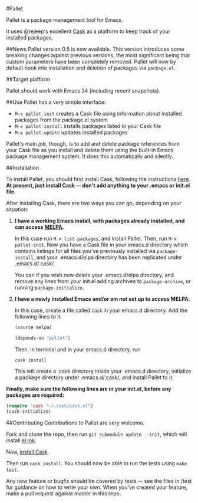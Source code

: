 #Pallet

Pallet is a package management tool for Emacs.

It uses @rejeep's excellent
[Cask](https://github.com/rejeep/cask.el) as a platform to keep
track of your installed packages.

##News
Pallet version 0.5 is now available. This version introduces some
breaking changes against previous versions, the most significant being
that custom parameters have been completely removed. Pallet will now
by default hook into installation and deletion of packages via `package.el`.

##Target platform

Pallet should work with Emacs 24 (including recent snapshots).

##Use
Pallet has a very simple interface:
- `M-x pallet-init` creates a Cask file using information about
  installed packages from the package.el system
- `M-x pallet-install` installs packages listed in your Cask file
- `M-x pallet-update` updates installed packages

Pallet's main job, though, is to add and delete package references
from your Cask file as you install and delete them using the built-in
Emacs package management system. It does this automatically and silently.

##Installation

To install Pallet, you should first install Cask, following the
instructions [here](https://github.com/rejeep/cask.el). **At present,
just install Cask -- don't add anything to your .emacs or init.el file**.

After installing Cask, there are two ways you can go, depending on
your situation:

1. **I have a working Emacs install, with packages already installed,
   and can access [MELPA](http://melpa.milbox.org).**

   In this case run `M-x list-packages`, and install Pallet.
   Then, run `M-x pallet-init`. Now you have a Cask file in your
   emacs.d directory which contains listings for all files you've
   previously installed via `package-install`, and your .emacs.d/elpa
   directory has been replicated under .emacs.d/.cask/.

   You can if you wish now delete your .emacs.d/elpa directory, and
   remove any lines from your init.el adding archives to
   `package-archive`, or running `package-initialize`.

2. **I have a newly installed Emacs and/or am not set up to access
   MELPA.**

   In this case, create a file called `Cask` in your emacs.d
   directory. Add the following lines to it:

   ```lisp
   (source melpa)

   (depends-on "pallet")
   ```

   Then, in terminal and in your emacs.d directory, run

   ```
   cask install
   ```

   This will create a .cask directory inside your .emacs.d directory,
   initialize a package directory under .emacs.d/.cask/, and install
   Pallet to it.

**Finally, make sure the following lines are in your init.el, before any
  packages are required:**

```lisp
(require 'cask "~/.cask/cask.el")
(cask-initialize)
```

##Contributing
Contributions to Pallet are very welcome.

Fork and clone the repo, then run `git
submodule update --init`, which will install
[el.mk](http://github.com/rdallasgray/el.mk).

Now, [install Cask](https://github.com/rejeep/cask.el).

Then run `cask install`. You should now be able to run the tests using
`make test`.

Any new feature or bugfix should be covered by tests -- see the files
in /test for guidance on how to write your own. When you've
created your feature, make a pull request against master in this repo.
